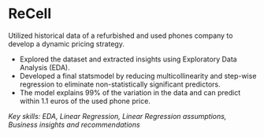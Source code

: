 # ReCell
Utilized historical data of a refurbished and used phones company to develop a dynamic pricing strategy.
  * Explored the dataset and extracted insights using Exploratory Data Analysis (EDA).
  * Developed a final statsmodel by reducing multicollinearity and step-wise regression to eliminate non-statistically significant predictors.
  * The model explains 99% of the variation in the data and can predict within 1.1 euros of the used phone price. 

*Key skills: EDA, Linear Regression, Linear Regression assumptions, Business insights and recommendations*
